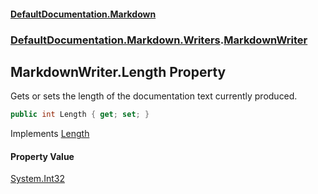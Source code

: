 #### [DefaultDocumentation.Markdown](index.md 'index')
### [DefaultDocumentation.Markdown.Writers](index.md#DefaultDocumentation.Markdown.Writers 'DefaultDocumentation.Markdown.Writers').[MarkdownWriter](MarkdownWriter.md 'DefaultDocumentation.Markdown.Writers.MarkdownWriter')

## MarkdownWriter.Length Property

Gets or sets the length of the documentation text currently produced.

```csharp
public int Length { get; set; }
```

Implements [Length](https://github.com/Doraku/DefaultDocumentation/blob/master/documentation/api/IWriter.Length.md 'DefaultDocumentation.Api.IWriter.Length')

#### Property Value
[System.Int32](https://docs.microsoft.com/en-us/dotnet/api/System.Int32 'System.Int32')